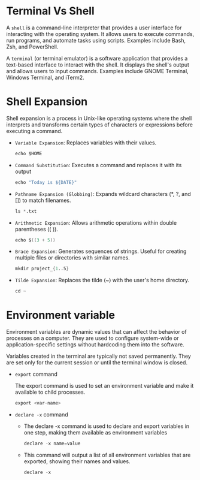 # Terminal Vs Shell

A `shell` is a command-line interpreter that provides a user interface for interacting with the operating system. It allows users to execute commands, run programs, and automate tasks using scripts. Examples include Bash, Zsh, and PowerShell.

A `terminal` (or terminal emulator) is a software application that provides a text-based interface to interact with the shell. It displays the shell's output and allows users to input commands. Examples include GNOME Terminal, Windows Terminal, and iTerm2.


# Shell Expansion

Shell expansion is a process in Unix-like operating systems where the shell interprets and transforms certain types of characters or expressions before executing a command.

- `Variable Expansion`: Replaces variables with their values.
  ```s
  echo $HOME
  ```
- `Command Substitution`: Executes a command and replaces it with its output
  ```s
  echo "Today is ${DATE}"
  ```
- `Pathname Expansion (Globbing)`: Expands wildcard characters (*, ?, and []) to match filenames.
  ```s
  ls *.txt
  ```
- `Arithmetic Expansion`: Allows arithmetic operations within double parentheses (( )).
  ```s
  echo $((3 + 5))
  ```
- `Brace Expansion`: Generates sequences of strings. Useful for creating multiple files or directories with similar names.
  ```s
  mkdir project_{1..5}
  ```
- `Tilde Expansion`: Replaces the tilde (~) with the user's home directory.
  ```s
  cd ~
  ```

# Environment variable

Environment variables are dynamic values that can affect the behavior of processes on a computer. They are used to configure system-wide or application-specific settings without hardcoding them into the software.


Variables created in the terminal are typically not saved permanently. They are set only for the current session or until the terminal window is closed.

- `export` command
  
  The export command is used to set an environment variable and make it available to child processes.

    ```s
    export <var-name>
    ```
- `declare -x` command
  
  - The declare -x command is used to declare and export variables in one step, making them available as environment variables
  
    ```s
    declare -x name=value
    ```
  - This command will output a list of all environment variables that are exported, showing their names and values.
  
    ```s
    declare -x
    ```